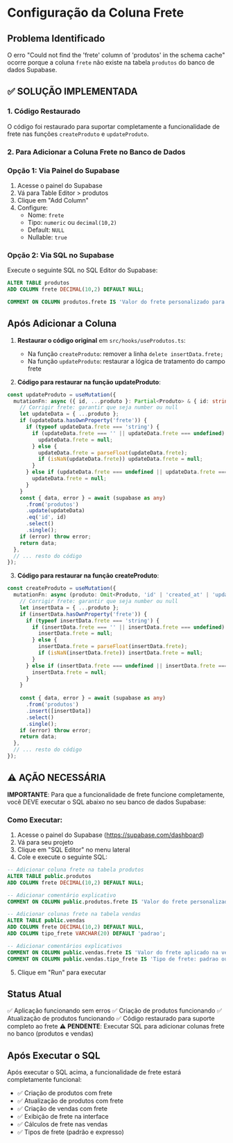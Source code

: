 # Configuração da Coluna Frete

## Problema Identificado
O erro "Could not find the 'frete' column of 'produtos' in the schema cache" ocorre porque a coluna `frete` não existe na tabela `produtos` do banco de dados Supabase.

## ✅ SOLUÇÃO IMPLEMENTADA

### 1. Código Restaurado
O código foi restaurado para suportar completamente a funcionalidade de frete nas funções `createProduto` e `updateProduto`.

### 2. Para Adicionar a Coluna Frete no Banco de Dados

### Opção 1: Via Painel do Supabase
1. Acesse o painel do Supabase
2. Vá para Table Editor > produtos
3. Clique em "Add Column"
4. Configure:
   - Nome: `frete`
   - Tipo: `numeric` ou `decimal(10,2)`
   - Default: `NULL`
   - Nullable: `true`

### Opção 2: Via SQL no Supabase
Execute o seguinte SQL no SQL Editor do Supabase:

```sql
ALTER TABLE produtos 
ADD COLUMN frete DECIMAL(10,2) DEFAULT NULL;

COMMENT ON COLUMN produtos.frete IS 'Valor do frete personalizado para o produto';
```

## Após Adicionar a Coluna

1. **Restaurar o código original** em `src/hooks/useProdutos.ts`:
   - Na função `createProduto`: remover a linha `delete insertData.frete;`
   - Na função `updateProduto`: restaurar a lógica de tratamento do campo frete

2. **Código para restaurar na função updateProduto**:
```typescript
const updateProduto = useMutation({
  mutationFn: async ({ id, ...produto }: Partial<Produto> & { id: string }) => {
    // Corrigir frete: garantir que seja number ou null
    let updateData = { ...produto };
    if (updateData.hasOwnProperty('frete')) {
      if (typeof updateData.frete === 'string') {
        if (updateData.frete === '' || updateData.frete === undefined) {
          updateData.frete = null;
        } else {
          updateData.frete = parseFloat(updateData.frete);
          if (isNaN(updateData.frete)) updateData.frete = null;
        }
      } else if (updateData.frete === undefined || updateData.frete === null) {
        updateData.frete = null;
      }
    }
    const { data, error } = await (supabase as any)
      .from('produtos')
      .update(updateData)
      .eq('id', id)
      .select()
      .single();
    if (error) throw error;
    return data;
  },
  // ... resto do código
});
```

3. **Código para restaurar na função createProduto**:
```typescript
const createProduto = useMutation({
  mutationFn: async (produto: Omit<Produto, 'id' | 'created_at' | 'updated_at'>) => {
    // Corrigir frete: garantir que seja number ou null
    let insertData = { ...produto };
    if (insertData.hasOwnProperty('frete')) {
      if (typeof insertData.frete === 'string') {
        if (insertData.frete === '' || insertData.frete === undefined) {
          insertData.frete = null;
        } else {
          insertData.frete = parseFloat(insertData.frete);
          if (isNaN(insertData.frete)) insertData.frete = null;
        }
      } else if (insertData.frete === undefined || insertData.frete === null) {
        insertData.frete = null;
      }
    }
    
    const { data, error } = await (supabase as any)
      .from('produtos')
      .insert([insertData])
      .select()
      .single();
    if (error) throw error;
    return data;
  },
  // ... resto do código
});
```

## ⚠️ AÇÃO NECESSÁRIA

**IMPORTANTE**: Para que a funcionalidade de frete funcione completamente, você DEVE executar o SQL abaixo no seu banco de dados Supabase:

### Como Executar:
1. Acesse o painel do Supabase (https://supabase.com/dashboard)
2. Vá para seu projeto
3. Clique em "SQL Editor" no menu lateral
4. Cole e execute o seguinte SQL:

```sql
-- Adicionar coluna frete na tabela produtos
ALTER TABLE public.produtos 
ADD COLUMN frete DECIMAL(10,2) DEFAULT NULL;

-- Adicionar comentário explicativo
COMMENT ON COLUMN public.produtos.frete IS 'Valor do frete personalizado para o produto';

-- Adicionar colunas frete na tabela vendas
ALTER TABLE public.vendas 
ADD COLUMN frete DECIMAL(10,2) DEFAULT NULL,
ADD COLUMN tipo_frete VARCHAR(20) DEFAULT 'padrao';

-- Adicionar comentários explicativos
COMMENT ON COLUMN public.vendas.frete IS 'Valor do frete aplicado na venda';
COMMENT ON COLUMN public.vendas.tipo_frete IS 'Tipo de frete: padrao ou expresso';
```

5. Clique em "Run" para executar

## Status Atual
✅ Aplicação funcionando sem erros
✅ Criação de produtos funcionando
✅ Atualização de produtos funcionando
✅ Código restaurado para suporte completo ao frete
⚠️ **PENDENTE**: Executar SQL para adicionar colunas frete no banco (produtos e vendas)

## Após Executar o SQL
Após executar o SQL acima, a funcionalidade de frete estará completamente funcional:
- ✅ Criação de produtos com frete
- ✅ Atualização de produtos com frete
- ✅ Criação de vendas com frete
- ✅ Exibição de frete na interface
- ✅ Cálculos de frete nas vendas
- ✅ Tipos de frete (padrão e expresso)